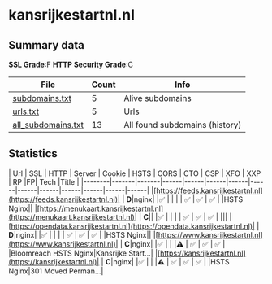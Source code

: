 

# kansrijkestartnl.nl
## Summary data


**SSL Grade**:F
**HTTP Security Grade**:C


| File       | Count | Info |
|------------|-------|------|
|[subdomains.txt](/data/kansrijkestartnl.nl/subdomains.txt)|5|Alive subdomains|
|[urls.txt](/data/kansrijkestartnl.nl/urls.txt)|5|Urls|
|[all_subdomains.txt](/data/kansrijkestartnl.nl/all_subdomains.txt)|13|All found subdomains (history)|


## Statistics


| Url | SSL | HTTP | Server | Cookie | HSTS | CORS | CTO | CSP | XFO | XXP | RP |FP| Tech |Title |
|--------|-------|-------|------|------|------|------|------|------|------|------|------|------|------|
|[https://feeds.kansrijkestartnl.nl](https://feeds.kansrijkestartnl.nl)| | **D**|nginx| |:white_check_mark: | | | | :white_check_mark: | :white_check_mark: | :white_check_mark: | |HSTS Nginx||
|[https://menukaart.kansrijkestartnl.nl](https://menukaart.kansrijkestartnl.nl)| | **C**|| |:white_check_mark: | | | | :white_check_mark: | :white_check_mark: | :white_check_mark: | |||
|[https://opendata.kansrijkestartnl.nl](https://opendata.kansrijkestartnl.nl)| | **D**|nginx| |:white_check_mark: | | | | :white_check_mark: | :white_check_mark: | :white_check_mark: | |HSTS Nginx||
|[https://www.kansrijkestartnl.nl](https://www.kansrijkestartnl.nl)| | **C**|nginx| |:white_check_mark: | | |:warning: | :white_check_mark: | :white_check_mark: | :white_check_mark: | |Bloomreach HSTS Nginx|Kansrijke Start...|
|[https://kansrijkestartnl.nl](https://kansrijkestartnl.nl)| | **C**|nginx| |:white_check_mark: | | |:warning: | :white_check_mark: | :white_check_mark: | :white_check_mark: | |HSTS Nginx|301 Moved Perman...|